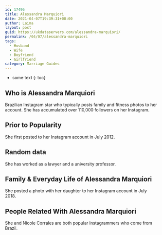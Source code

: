 ```yaml
---
id: 17496
title: Alessandra Marquiori
date: 2021-04-07T19:39:31+00:00
author: Laima
layout: post
guid: https://ukdataservers.com/alessandra-marquiori/
permalink: /04/07/alessandra-marquiori
tags:
  - Husband
  - Wife
  - Boyfriend
  - Girlfriend
category: Marriage Guides
---
```


* some text
{: toc}


## Who is Alessandra Marquiori
                  
                  
                  
Brazilian Instagram star who typically posts family and fitness photos to her account. She has accumulated over 110,000 followers on her Instagram. 
                  
              
            
              
            
                
                
                
## Prior to Popularity
                  
                  
                  
She first posted to her Instagram account in July 2012. 
                  
              
            
              
            
                
                
                
## Random data
                  
                  
                  
She has worked as a lawyer and a university professor. 
                  
              
            
              
            
                
                
                
## Family & Everyday Life of Alessandra Marquiori
                  
                  
                  
She posted a photo with her daughter to her Instagram account in July 2018. 
                  
              
            
              
            
                
                
                
## People Related With Alessandra Marquiori
                  
                  
                  
She and Nicole Corrales are both popular Instagrammers who come from Brazil. 
                  
              
            
              
            
                
              
            
              
              
            
            
              
            
          
          
          